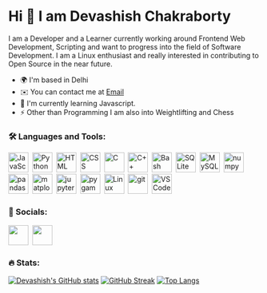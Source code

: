 <!--
**devashishchakraborty/devashishchakraborty** is a ✨ _special_ ✨ repository because its `README.md` (this file) appears on your GitHub profile.
-->

Hi 👋 I am Devashish Chakraborty
======================================
I am a Developer and a Learner currently working around Frontend Web Development, Scripting and want to progress into the field of Software Development. I am a Linux enthusiast and really interested in contributing to Open Source in the near future.
* 🌍  I'm based in Delhi
* ✉️  You can contact me at [Email](mailto:devashishchakra@gmail.com)
* 🧠  I'm currently learning Javascript.
* ⚡  Other than Programming I am also into Weightlifting and Chess

### 🛠️ Languages and Tools:

<div>
  <img src="https://cdn.jsdelivr.net/gh/devicons/devicon/icons/javascript/javascript-original.svg" title="JavaScript" alt="JavaScript" height="40"/>&nbsp;
  <img src="https://cdn.jsdelivr.net/gh/devicons/devicon/icons/python/python-original.svg" title="Python" alt="Python" height="40"/>&nbsp;
  <img src="https://cdn.jsdelivr.net/gh/devicons/devicon/icons/html5/html5-original.svg" title="HTML" alt="HTML" height="40"/>&nbsp;
  <img src="https://cdn.jsdelivr.net/gh/devicons/devicon/icons/css3/css3-original.svg" title="CSS" alt="CSS" height="40"/>&nbsp;
  <img src="https://cdn.jsdelivr.net/gh/devicons/devicon/icons/c/c-original.svg" title="C" alt="C" height="40"/>&nbsp;
  <img src="https://cdn.jsdelivr.net/gh/devicons/devicon/icons/cplusplus/cplusplus-original.svg" title="C++" alt="C++" height="40"/>&nbsp;
  <img src="https://cdn.jsdelivr.net/gh/devicons/devicon/icons/bash/bash-original.svg" title="Bash" alt="Bash" height="40"/>&nbsp;
  <img src="https://cdn.jsdelivr.net/gh/devicons/devicon/icons/sqlite/sqlite-original.svg" title="SQLite" alt="SQLite" height="40"/>&nbsp;
  <img src="https://cdn.jsdelivr.net/gh/devicons/devicon/icons/mysql/mysql-original.svg" title="MySQL" alt="MySQL" height="40"/>&nbsp;
  <img src="https://cdn.jsdelivr.net/gh/devicons/devicon/icons/numpy/numpy-original.svg" title="numpy" alt="numpy" height="40"/>&nbsp;
  <img src="https://cdn.jsdelivr.net/gh/devicons/devicon/icons/pandas/pandas-original.svg" title="pandas" alt="pandas" height="40"/>&nbsp;
  <img src="https://upload.wikimedia.org/wikipedia/commons/8/84/Matplotlib_icon.svg" title="matplotlib" alt="matplotlib" height="40"/>&nbsp;
  <img src="https://cdn.jsdelivr.net/gh/devicons/devicon/icons/jupyter/jupyter-original-wordmark.svg" title="jupyter notebook" alt="jupyter notebook" height="40"/>&nbsp;
  <img src="https://upload.wikimedia.org/wikipedia/commons/b/be/Pygame_logo.svg" title="pygame" alt="pygame" height="40"/>&nbsp;
  <img src="https://cdn.jsdelivr.net/gh/devicons/devicon/icons/linux/linux-original.svg" title="Linux" alt="Linux" height="40"/>&nbsp;
  <img src="https://cdn.jsdelivr.net/gh/devicons/devicon/icons/git/git-original.svg" title="git" alt="git" height="40"/>&nbsp;
  <img src="https://cdn.jsdelivr.net/gh/devicons/devicon/icons/vscode/vscode-original.svg" title="VSCode" alt="VSCode" height="40"/>&nbsp;
</div>


### 🔗 Socials:
<div>
  <a href="https://www.linkedin.com/in/devashishchakraborty" target="_blank" rel="noreferrer"><img src="https://cdn.jsdelivr.net/gh/devicons/devicon/icons/linkedin/linkedin-original.svg" height="40" /></a>&nbsp;
  <a href="https://discord.com/users/443706085673533440" target="_blank" rel="noreferrer"><img src="https://user-images.githubusercontent.com/49796291/210858740-1f7c08d4-0810-4ad2-95fb-3f808376d2cc.svg" height="40" /></a>
</div>

### 🔥 Stats:
[![Devashish's GitHub stats](https://github-readme-stats.vercel.app/api?username=devashishchakraborty&theme=dracula&show_icons=true)](https://github.com/anuraghazra/github-readme-stats)
[![GitHub Streak](https://streak-stats.demolab.com?user=devashishchakraborty&theme=dracula)](https://git.io/streak-stats)
[![Top Langs](https://github-readme-stats.vercel.app/api/top-langs/?username=devashishchakraborty&layout=compact&theme=dracula)](https://github.com/anuraghazra/github-readme-stats) 
